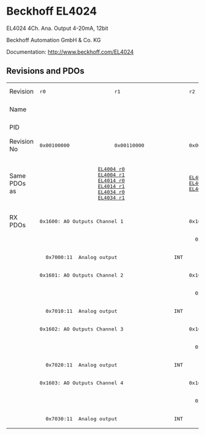 # Beckhoff EL4024

EL4024 4Ch. Ana. Output 4-20mA, 12bit

Beckhoff Automation GmbH & Co. KG

Documentation: <a href="http://www.beckhoff.com/EL4024">http://www.beckhoff.com/EL4024</a>

## Revisions and PDOs
<table>
<tr >
<td class="first">Revision</td>
<td ><pre>r0</pre></td>
<td ><pre>r1</pre></td>
<td ><pre>r2</pre></td>
<td ><pre>r3</pre></td>
<td ><pre>r4</pre></td>
<td ><pre>r5</pre></td>
<td ><pre>r6</pre></td>
</tr>
<tr >
<td class="first">Name</td>
<td  colspan=7 align="center"><pre>EL4024 4Ch. Ana. Output 4-20mA, 12bit</pre></td>
</tr>
<tr >
<td class="first">PID</td>
<td  colspan=7 align="center"><pre>0x0fb83052</pre></td>
</tr>
<tr >
<td class="first">Revision No</td>
<td ><pre>0x00100000</pre></td>
<td ><pre>0x00110000</pre></td>
<td ><pre>0x00120000</pre></td>
<td ><pre>0x00130000</pre></td>
<td ><pre>0x00140000</pre></td>
<td ><pre>0x00150000</pre></td>
<td ><pre>0x00160000</pre></td>
</tr>
<tr >
<td class="first">Same PDOs as</td>
<td  colspan=2 align="center"><pre><a href="EL4004">EL4004 r0</a><br/><a href="EL4004">EL4004 r1</a><br/><a href="EL4014">EL4014 r0</a><br/><a href="EL4014">EL4014 r1</a><br/><a href="EL4034">EL4034 r0</a><br/><a href="EL4034">EL4034 r1</a></pre></td>
<td ><pre><a href="EL4004">EL4004 r2</a><br/><a href="EL4014">EL4014 r2</a><br/><a href="EL4034">EL4034 r2</a></pre></td>
<td  colspan=3 align="center"><pre><a href="EJ4004">EJ4004 r4</a><br/><a href="EJ4024">EJ4024 r4</a><br/><a href="EL4004">EL4004 r3</a><br/><a href="EL4004">EL4004 r4</a><br/><a href="EL4014">EL4014 r3</a><br/><a href="EL4014">EL4014 r4</a><br/><a href="EL4034">EL4034 r3</a><br/><a href="EL4034">EL4034 r4</a></pre></td>
<td ><pre><a href="EL4004">EL4004 r5</a><br/><a href="EL4014">EL4014 r5</a><br/><a href="EL4034">EL4034 r5</a></pre></td>
</tr>
<tr class="rxpdo pdosection">
<td class="first" rowspan=12 valign=top>RX PDOs</td>
<td colspan=2 align="left"><pre>0x1600: AO Outputs Channel 1</pre></td>
<td><pre>0x1600: AO Output Channel 1</pre></td>
<td colspan=4 align="left"><pre>0x1600: AO Outputs Channel 1</pre></td>
<td></td>
</tr>
<tr class="rxpdo">
<td class="first" colspan=2 align="left"></td>
<td ><pre>  0x7000:01  Analog output                   INT</pre></td>
<td  colspan=4 align="left"></td>
</tr>
<tr class="rxpdo">
<td class="first" colspan=2 align="left"><pre>  0x7000:11  Analog output                   INT</pre></td>
<td ></td>
<td  colspan=4 align="left"><pre>  0x7000:11  Analog output                   INT</pre></td>
</tr>
<tr class="rxpdo pdosection">
<td class="first" colspan=2 align="left"><pre>0x1601: AO Outputs Channel 2</pre></td>
<td ><pre>0x1601: AO Output Channel 2</pre></td>
<td  colspan=4 align="left"><pre>0x1601: AO Outputs Channel 2</pre></td>
</tr>
<tr class="rxpdo">
<td class="first" colspan=2 align="left"></td>
<td ><pre>  0x7010:01  Analog output                   INT</pre></td>
<td  colspan=4 align="left"></td>
</tr>
<tr class="rxpdo">
<td class="first" colspan=2 align="left"><pre>  0x7010:11  Analog output                   INT</pre></td>
<td ></td>
<td  colspan=4 align="left"><pre>  0x7010:11  Analog output                   INT</pre></td>
</tr>
<tr class="rxpdo pdosection">
<td class="first" colspan=2 align="left"><pre>0x1602: AO Outputs Channel 3</pre></td>
<td ><pre>0x1602: AO Output Channel 3</pre></td>
<td  colspan=4 align="left"><pre>0x1602: AO Outputs Channel 3</pre></td>
</tr>
<tr class="rxpdo">
<td class="first" colspan=2 align="left"></td>
<td ><pre>  0x7020:01  Analog output                   INT</pre></td>
<td  colspan=4 align="left"></td>
</tr>
<tr class="rxpdo">
<td class="first" colspan=2 align="left"><pre>  0x7020:11  Analog output                   INT</pre></td>
<td ></td>
<td  colspan=4 align="left"><pre>  0x7020:11  Analog output                   INT</pre></td>
</tr>
<tr class="rxpdo pdosection">
<td class="first" colspan=2 align="left"><pre>0x1603: AO Outputs Channel 4</pre></td>
<td ><pre>0x1603: AO Output Channel 4</pre></td>
<td  colspan=4 align="left"><pre>0x1603: AO Outputs Channel 4</pre></td>
</tr>
<tr class="rxpdo">
<td class="first" colspan=2 align="left"></td>
<td ><pre>  0x7030:01  Analog output                   INT</pre></td>
<td  colspan=4 align="left"></td>
</tr>
<tr class="rxpdo">
<td class="first" colspan=2 align="left"><pre>  0x7030:11  Analog output                   INT</pre></td>
<td ></td>
<td  colspan=4 align="left"><pre>  0x7030:11  Analog output                   INT</pre></td>
</tr>
</table>
